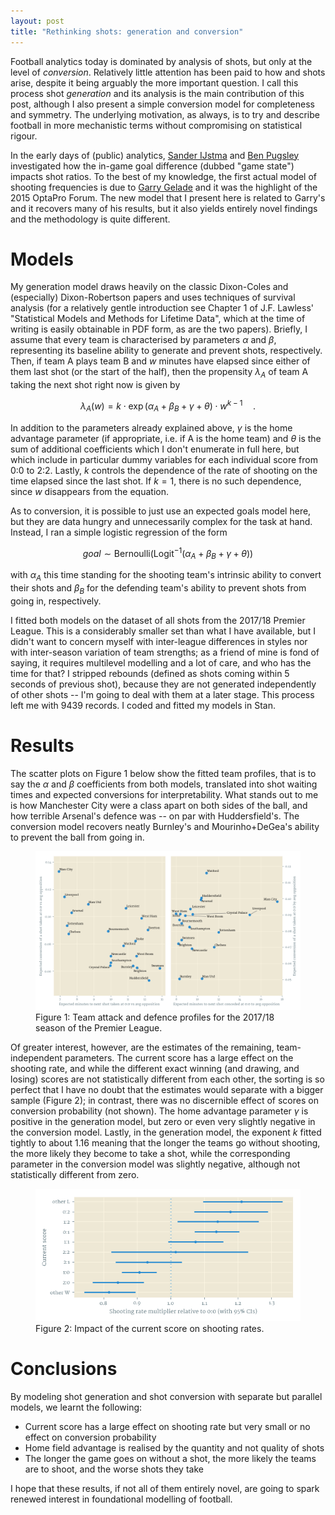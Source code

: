 ```yaml
---
layout: post
title: "Rethinking shots: generation and conversion"
---
```


Football analytics today is dominated by analysis of shots, but only
at the level of _conversion_. Relatively little attention has been
paid to how and shots arise, despite it being arguably the 
more important question. I call this process shot _generation_ and its 
analysis is the main contribution of this post, although I also present a simple
conversion model for completeness and symmetry. The underlying
motivation, as always, is to try and describe football in more
mechanistic terms without compromising on statistical rigour.

In the early days of (public) analytics, 
[Sander IJstma](http://11tegen11.net/2013/03/16/the-next-step-in-football-analytics-game-states/)
and [Ben Pugsley](https://statsbomb.com/2013/12/score-effects/)
investigated how the in-game goal difference (dubbed "game state") impacts
shot ratios. To the best of my knowledge, the first actual model of 
shooting frequencies is due to 
[Garry Gelade](http://business-analytic.co.uk/blog/goals-change-games-the-effect-of-game-state-on-attack-intensity/)
and it was the highlight of the 2015 OptaPro Forum. The new model that I present here is
related to Garry's and it recovers many of his results, but it also
yields entirely novel findings and the methodology is quite different.

# Models

My generation model draws heavily on the classic Dixon-Coles and
(especially) Dixon-Robertson papers and uses techniques of survival analysis (for a
relatively gentle introduction see Chapter 1 of J.F. Lawless'
"Statistical Models and Methods for Lifetime Data", which at the time
of writing is easily obtainable in PDF form, as are the two
papers). Briefly, I assume that every team is characterised by
parameters $\alpha$ and $\beta$, representing its baseline ability to
generate and prevent shots, respectively. Then, if team A plays team B
and $w$ minutes have elapsed since either of them last shot (or the
start of the half), then the propensity $\lambda_A$ of team A taking
the next shot right now is given by

$$
\lambda_A(w) = k\cdot \exp(\alpha_A + \beta_B + \gamma + \theta)\cdot w^{k-1} \quad .
$$

In addition to the parameters already explained above, $\gamma$ is the
home advantage parameter (if appropriate, i.e. if A is the home team) and
$\theta$ is the sum of additional coefficients which I don't enumerate in full
here, but which include in particular dummy variables for each individual score
from 0:0 to 2:2. Lastly, $k$ controls the dependence of the rate of shooting 
on the time elapsed since the last shot. If $k=1$, there is no such
dependence, since $w$ disappears from the equation.

As to conversion, it is possible to just use an expected goals model here, 
but they are data hungry and unnecessarily complex for the task at hand.
Instead, I ran a simple logistic regression of the form

$$
\textit{goal} \sim \textrm{Bernoulli}(\textrm{Logit}^{-1}(\alpha_A + \beta_B + \gamma + \theta))
$$

with $\alpha_A$ this time standing for the shooting team's intrinsic
ability to convert their shots and $\beta_B$ for the defending team's
ability to prevent shots from going in, respectively.

I fitted both models on the dataset of all shots from the
2017/18 Premier League. This is a considerably smaller set than what I
have available, but I didn't want to concern myself with inter-league
differences in styles nor with inter-season variation of team
strengths; as a friend of mine is fond of saying, it requires multilevel modelling and 
a lot of care, and who has the time for that? I stripped rebounds (defined as 
shots coming within 5 seconds of previous shot), because they are not generated
independently of other shots -- I'm going to deal with them at a later
stage. This process left me with 9439 records. I coded and fitted my
models in Stan.

# Results

The scatter plots on Figure 1 below show the fitted team profiles, that is to say the
$\alpha$ and $\beta$ coefficients from both models, translated into shot waiting times and
expected conversions for interpretability. What stands out to me is how
Manchester City were a class apart on both sides of the ball, and how
terrible Arsenal's defence was -- on par with Huddersfield's. The conversion model
recovers neatly Burnley's and Mourinho+DeGea's ability to prevent the ball 
from going in.

<figure>
  <img src="assets/figures/shotgen_scatter.png" />
  <figcaption>
    Figure 1: Team attack and defence profiles for the 2017/18 season of the Premier League.
  </figcaption>
</figure>

Of greater interest, however, are the estimates of the remaining, team-independent parameters. The current score has a large effect on the shooting rate, and while the different exact winning (and drawing, and losing) scores are not statistically different from each other, the sorting is
so perfect that I have no doubt that the estimates would separate with a bigger
sample (Figure 2); in contrast, there was no discernible effect of scores on conversion
probability (not shown). The home advantage parameter $\gamma$ is positive in the generation
model, but zero or even very slightly negative in the conversion model. 
Lastly, in the generation model, the exponent $k$ fitted tightly to
about 1.16 meaning that the longer the teams go without shooting, the more
likely they become to take a shot, while the corresponding parameter in the 
conversion model was slightly negative, although not statistically different from zero.

<figure>
  <img src="assets/figures/shotgen_scores.png" />
  <figcaption>
    Figure 2: Impact of the current score on shooting rates.
  </figcaption>
</figure>


# Conclusions

By modeling shot generation and shot conversion with separate but parallel models, 
we learnt the following:

* Current score has a large effect on shooting rate but very small or no effect on conversion probability
* Home field advantage is realised by the quantity and not quality of shots
* The longer the game goes on without a shot, the more likely the teams are to shoot, and the worse shots they take

I hope that these results, if not all of them entirely novel, are going to 
spark renewed interest in foundational modelling of football.